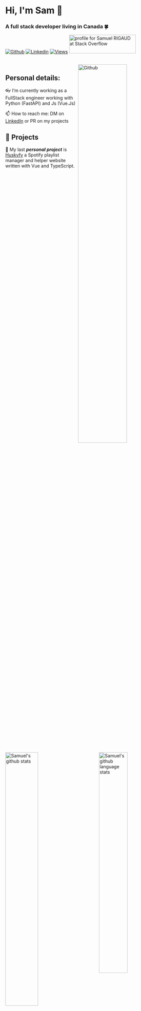 <!-- This readme was created by Samuel RIGAUD - https://github.com/s-rigaud -->

# Hi, I'm Sam 👋

### A full stack developer living in Canada 🍀

[![Github](https://img.shields.io/badge/-Github-000?style=flat&logo=Github&logoColor=white)](https://github.com/s-rigaud)
[![Linkedin](https://img.shields.io/badge/-LinkedIn-blue?style=flat&logo=Linkedin&logoColor=white)](https://www.linkedin.com/in/samuel-rigaud/)
[![Views](https://views.whatilearened.today/views/github/s-rigaud/readme.svg)](https://github.com/s-rigaud)
<a href="https://stackoverflow.com/users/9824913/samuel-rigaud"><img src="https://stackoverflow.com/users/flair/9824913.png?theme=dark" width="208" height="58" alt="profile for Samuel RIGAUD at Stack Overflow" title="profile for Samuel RIGAUD at Stack Overflow"></a>

<br>
<img
  width="55%"
  align="right"
  alt="Github"
  src="https://raw.githubusercontent.com/onimur/.github/master/.resources/git-header.svg"
/>

## Personal details:

👓 I’m currently working as a FullStack engineer working with Python (FastAPI) and Js (Vue.Js)

📫 How to reach me: DM on [LinkedIn](https://www.linkedin.com/in/samuel-rigaud/) or PR on my projects

## 🚀 Projects

🎵 My last **_personal project_** is [Huskyfy](https://github.com/s-rigaud/huskyfy) a Spotify playlist manager and helper website written with Vue and TypeScript.

<div>
  <a href="https://coderstats.net/github/#s-rigaud">
    <img
      width="45%"
      align="left"
      alt="Samuel's github stats"
      src="https://github-readme-stats.vercel.app/api?username=s-rigaud&show_icons=true&hide_border=true&theme=vision-friendly-dark"
    />
    <img
      width="42%"
      align="right"
      alt="Samuel's github language stats"
      src="https://github-readme-stats.vercel.app/api/top-langs/?username=s-rigaud&hide=html&hide_border=true&layout=compact&theme=vision-friendly-dark"
    />
  </a>
</div>
